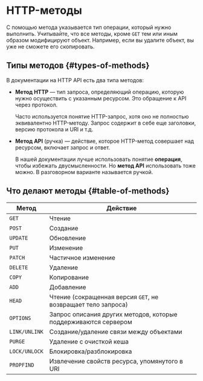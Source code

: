 # HTTP-методы

С помощью метода указывается тип операции, который нужно выполнить. Учитывайте, что все методы, кроме `GET` тем или иным образом модифицируют объект. Например, если вы удалите объект, вы уже не сможете его скопировать.

## Типы методов {#types-of-methods}

В документации на HTTP API есть два типа методов:
- **Метод HTTP** — тип запроса, определяющий операцию, которую нужно осуществить с указанным ресурсом. Это обращение к API через протокол. 
  
  Часто используется понятие HTTP-запрос, хотя оно не полностью эквивалентно HTTP-методу. Запрос содержит в себе еще заголовки, версию протокола и URI и т.д.
  
- **Метод API** (ручка) — действие, которое HTTP-метод совершает над ресурсом, включает запрос и ответ.
  
   В нашей документации лучше использовать понятие **операция**, чтобы избежать двусмысленности. Но **метод API** использовать тоже можно. В разговорном варианте называется ручкой.

## Что делают методы {#table-of-methods}

Метод | Действие
----- | -----
`GET` | Чтение
`POST` | Создание
`UPDATE` | Обновление
`PUT` | Изменение
`PATCH` | Частичное изменение
`DELETE` | Удаление
`COPY` | Копирование
`ADD` | Добавление
`HEAD` | Чтение (сокращенная версия `GET`, не возвращает тело запроса)
`OPTIONS` | Запрос описания других методов, которые поддерживаются сервером
`LINK/UNLINK` | Создание/удаление связи между объектами
`PURGE` | Удаление с очисткой кеша
`LOCK/UNLOCK` | Блокировка/разблокировка
`PROPFIND` | Извлечение свойств ресурса, упомянутого в URI


